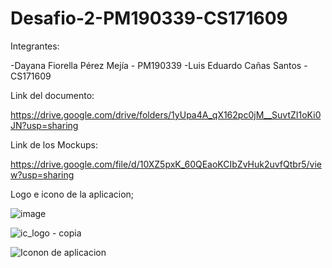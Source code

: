 # Desafio-2-PM190339-CS171609

Integrantes: 

-Dayana Fiorella Pérez Mejía - PM190339
-Luis Eduardo Cañas Santos - CS171609

Link del documento:

https://drive.google.com/drive/folders/1yUpa4A_qX162pc0jM__SuvtZI1oKi0JN?usp=sharing


Link de los Mockups:

https://drive.google.com/file/d/10XZ5pxK_60QEaoKCIbZvHuk2uvfQtbr5/view?usp=sharing


Logo e icono de la aplicacion;

![image](https://user-images.githubusercontent.com/35785001/163700993-0034d012-a4db-4162-be92-56ec3024acd2.png)

![ic_logo - copia](https://user-images.githubusercontent.com/35785001/163701006-3bff2b73-a0bc-40af-a5e9-b492f55ffc6a.png)

![Iconon de aplicacion](https://user-images.githubusercontent.com/35785001/163701000-ce8bd65c-ebff-4edf-8d9e-55bf7dffd497.png)



